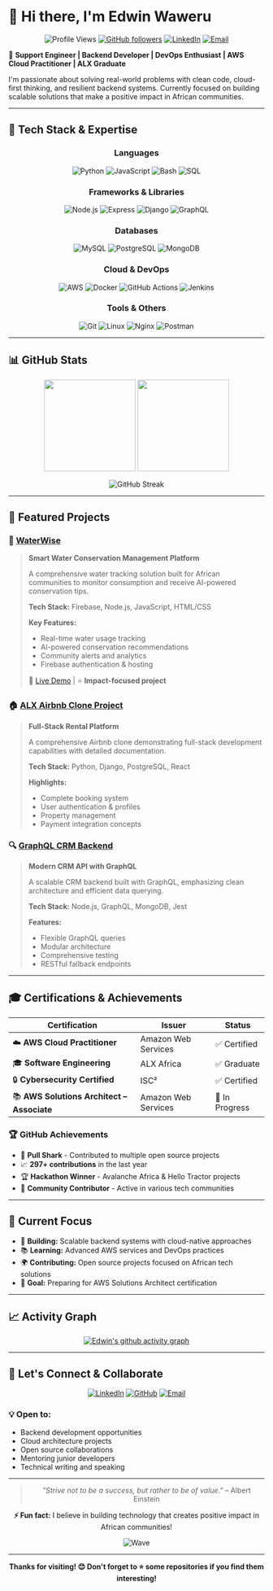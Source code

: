 # 👋 Hi there, I'm Edwin Waweru

<div align="center">

![Profile Views](https://komarev.com/ghpvc/?username=waweruedwin8&color=blue&style=flat-square)
[![GitHub followers](https://img.shields.io/github/followers/waweruedwin8?label=Follow&style=social)](https://github.com/waweruedwin8)
[![LinkedIn](https://img.shields.io/badge/-LinkedIn-0077B5?style=flat-square&logo=linkedin&logoColor=white)](https://linkedin.com/in/edwinwaweru)
[![Email](https://img.shields.io/badge/-Email-D14836?style=flat-square&logo=gmail&logoColor=white)](mailto:waweruedwin8@gmail.com)

</div>

🎯 **Support Engineer | Backend Developer | DevOps Enthusiast | AWS Cloud Practitioner | ALX Graduate**

I'm passionate about solving real-world problems with clean code, cloud-first thinking, and resilient backend systems. Currently focused on building scalable solutions that make a positive impact in African communities.

---

## 🚀 Tech Stack & Expertise

<div align="center">

### Languages
![Python](https://img.shields.io/badge/-Python-3776AB?style=flat-square&logo=python&logoColor=white)
![JavaScript](https://img.shields.io/badge/-JavaScript-F7DF1E?style=flat-square&logo=javascript&logoColor=black)
![Bash](https://img.shields.io/badge/-Bash-4EAA25?style=flat-square&logo=gnu-bash&logoColor=white)
![SQL](https://img.shields.io/badge/-SQL-336791?style=flat-square&logo=postgresql&logoColor=white)

### Frameworks & Libraries
![Node.js](https://img.shields.io/badge/-Node.js-339933?style=flat-square&logo=node.js&logoColor=white)
![Express](https://img.shields.io/badge/-Express-000000?style=flat-square&logo=express&logoColor=white)
![Django](https://img.shields.io/badge/-Django-092E20?style=flat-square&logo=django&logoColor=white)
![GraphQL](https://img.shields.io/badge/-GraphQL-E10098?style=flat-square&logo=graphql&logoColor=white)

### Databases
![MySQL](https://img.shields.io/badge/-MySQL-4479A1?style=flat-square&logo=mysql&logoColor=white)
![PostgreSQL](https://img.shields.io/badge/-PostgreSQL-336791?style=flat-square&logo=postgresql&logoColor=white)
![MongoDB](https://img.shields.io/badge/-MongoDB-47A248?style=flat-square&logo=mongodb&logoColor=white)

### Cloud & DevOps
![AWS](https://img.shields.io/badge/-AWS-232F3E?style=flat-square&logo=amazon-aws&logoColor=white)
![Docker](https://img.shields.io/badge/-Docker-2496ED?style=flat-square&logo=docker&logoColor=white)
![GitHub Actions](https://img.shields.io/badge/-GitHub%20Actions-2088FF?style=flat-square&logo=github-actions&logoColor=white)
![Jenkins](https://img.shields.io/badge/-Jenkins-D24939?style=flat-square&logo=jenkins&logoColor=white)

### Tools & Others
![Git](https://img.shields.io/badge/-Git-F05032?style=flat-square&logo=git&logoColor=white)
![Linux](https://img.shields.io/badge/-Linux-FCC624?style=flat-square&logo=linux&logoColor=black)
![Nginx](https://img.shields.io/badge/-Nginx-009639?style=flat-square&logo=nginx&logoColor=white)
![Postman](https://img.shields.io/badge/-Postman-FF6C37?style=flat-square&logo=postman&logoColor=white)

</div>

---

## 📊 GitHub Stats

<div align="center">

<img height="180em" src="https://github-readme-stats.vercel.app/api?username=waweruedwin8&show_icons=true&theme=tokyonight&include_all_commits=true&count_private=true"/>
<img height="180em" src="https://github-readme-stats.vercel.app/api/top-langs/?username=waweruedwin8&layout=compact&theme=tokyonight"/>

</div>

<div align="center">

![GitHub Streak](https://github-readme-streak-stats.herokuapp.com/?user=waweruedwin8&theme=tokyonight)

</div>

---

## 🎯 Featured Projects

### 🌊 [WaterWise](https://github.com/waweruedwin8/WaterWise)
> **Smart Water Conservation Management Platform**
> 
> A comprehensive water tracking solution built for African communities to monitor consumption and receive AI-powered conservation tips.
> 
> **Tech Stack:** Firebase, Node.js, JavaScript, HTML/CSS
> 
> **Key Features:**
> - Real-time water usage tracking
> - AI-powered conservation recommendations
> - Community alerts and analytics
> - Firebase authentication & hosting
> 
> 🔗 [Live Demo](https://waterwise-69336.web.app/) | ⭐ **Impact-focused project**

### 🏠 [ALX Airbnb Clone Project](https://github.com/waweruedwin8/alx-airbnb-project-documentation)
> **Full-Stack Rental Platform**
> 
> A comprehensive Airbnb clone demonstrating full-stack development capabilities with detailed documentation.
> 
> **Tech Stack:** Python, Django, PostgreSQL, React
> 
> **Highlights:**
> - Complete booking system
> - User authentication & profiles
> - Property management
> - Payment integration concepts

### 🔍 [GraphQL CRM Backend](https://github.com/waweruedwin8/alx-backend-graphql_crm)
> **Modern CRM API with GraphQL**
> 
> A scalable CRM backend built with GraphQL, emphasizing clean architecture and efficient data querying.
> 
> **Tech Stack:** Node.js, GraphQL, MongoDB, Jest
> 
> **Features:**
> - Flexible GraphQL queries
> - Modular architecture
> - Comprehensive testing
> - RESTful fallback endpoints

---

## 🎓 Certifications & Achievements

<div align="center">

| Certification | Issuer | Status |
|---------------|--------|--------|
| ☁️ **AWS Cloud Practitioner** | Amazon Web Services | ✅ Certified |
| 🎓 **Software Engineering** | ALX Africa | ✅ Graduate |
| 🔒 **Cybersecurity Certified** | ISC² | ✅ Certified |
| 📚 **AWS Solutions Architect – Associate** | Amazon Web Services | 📖 In Progress |

</div>

### 🏆 GitHub Achievements
- 🦈 **Pull Shark** - Contributed to multiple open source projects
- 📈 **297+ contributions** in the last year
- 🏆 **Hackathon Winner** - Avalanche Africa & Hello Tractor projects
- 👥 **Community Contributor** - Active in various tech communities

---

## 💼 Current Focus

- 🔧 **Building:** Scalable backend systems with cloud-native approaches
- 📚 **Learning:** Advanced AWS services and DevOps practices
- 🌍 **Contributing:** Open source projects focused on African tech solutions
- 🎯 **Goal:** Preparing for AWS Solutions Architect certification

---

## 📈 Activity Graph

<div align="center">

[![Edwin's github activity graph](https://github-readme-activity-graph.vercel.app/graph?username=waweruedwin8&theme=tokyo-night)](https://github.com/ashutosh00710/github-readme-activity-graph)

</div>

---

## 🤝 Let's Connect & Collaborate

<div align="center">

[![LinkedIn](https://img.shields.io/badge/LinkedIn-0077B5?style=for-the-badge&logo=linkedin&logoColor=white)](https://linkedin.com/in/edwinwaweru)
[![GitHub](https://img.shields.io/badge/GitHub-100000?style=for-the-badge&logo=github&logoColor=white)](https://github.com/waweruedwin8)
[![Email](https://img.shields.io/badge/Gmail-D14836?style=for-the-badge&logo=gmail&logoColor=white)](mailto:waweruedwin8@gmail.com)

</div>

### 💡 Open to:
- Backend development opportunities
- Cloud architecture projects
- Open source collaborations
- Mentoring junior developers
- Technical writing and speaking

---

<div align="center">

> *"Strive not to be a success, but rather to be of value."* – Albert Einstein

**⚡ Fun fact:** I believe in building technology that creates positive impact in African communities!

![Wave](https://raw.githubusercontent.com/mayhemantt/mayhemantt/Update/svg/Bottom.svg)

</div>

---

<div align="center">

**Thanks for visiting! 😊 Don't forget to ⭐ some repositories if you find them interesting!**

</div>

<!--
**waweruedwin8/waweruedwin8** is a ✨ _special_ ✨ repository because its `README.md` (this file) appears on your GitHub profile.

Here are some ideas to get you started:

- 🔭 I’m currently working on ...
- 🌱 I’m currently learning ...
- 👯 I’m looking to collaborate on ...
- 🤔 I’m looking for help with ...
- 💬 Ask me about ...
- 📫 How to reach me: ...
- 😄 Pronouns: ...
- ⚡ Fun fact: ...
-->
